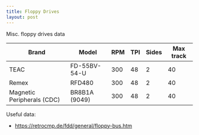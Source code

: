 ```yaml
---
title: Floppy Drives
layout: post
---
```


Misc. floppy drives data

<div class="table-wrapper" markdown="block">

| Brand                      | Model          | RPM | TPI | Sides | Max track | 
| -------------------------- | -------------- | --- | --- | ----- |---------- |
| TEAC                       | FD-55BV-54-U   | 300 | 48  | 2     |  40       |
| Remex                      | RFD480         | 300 | 48  | 2     |  40       |
| Magnetic Peripherals (CDC) | BR8B1A (9049)  | 300 | 48  | 2     |  40       |

</div>

Useful data:
* <https://retrocmp.de/fdd/general/floppy-bus.htm>

